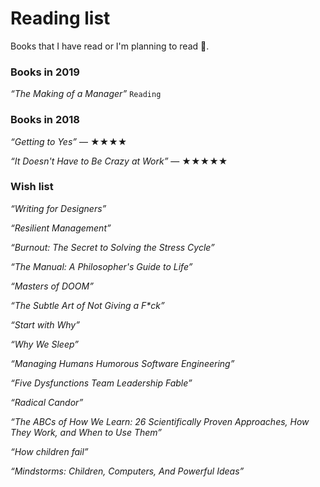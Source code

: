# Reading list

Books that I have read or I'm planning to read 🙏.

### Books in 2019
*“The Making of a Manager”* ```Reading```

### Books in 2018

*“Getting to Yes”*
— ★★★★

*“It Doesn't Have to Be Crazy at Work”*
— ★★★★★

### Wish list

*“Writing for Designers”*

*“Resilient Management”*

*“Burnout: The Secret to Solving the Stress Cycle”*

*“The Manual: A Philosopher's Guide to Life”*

*“Masters of DOOM”*

*“The Subtle Art of Not Giving a F\*ck”*

*“Start with Why”*

*“Why We Sleep”*

*“Managing Humans Humorous Software Engineering”*

*“Five Dysfunctions Team Leadership Fable”*

*“Radical Candor”*

*“The ABCs of How We Learn: 26 Scientifically Proven Approaches, How They Work, and When to Use Them”*

*“How children fail”*

*“Mindstorms: Children, Computers, And Powerful Ideas”*

